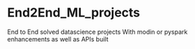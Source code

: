 # End2End_ML_projects
End to End solved datascience projects
With modin or pyspark enhancements as well as APIs built
